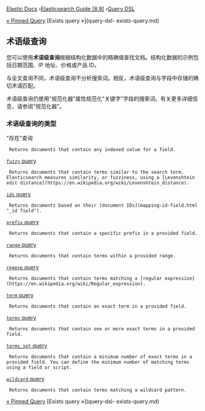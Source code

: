 

[Elastic Docs](/guide/) ›[Elasticsearch Guide [8.9]](index.md) ›[Query
DSL](query-dsl.md)

[« Pinned Query](query-dsl-pinned-query.md) [Exists query »](query-dsl-
exists-query.md)

## 术语级查询

您可以使用**术语级查询**根据结构化数据中的精确值查找文档。结构化数据的示例包括日期范围、IP 地址、价格或产品 ID。

与全文查询不同，术语级查询不分析搜索词。相反，术语级查询与字段中存储的确切术语匹配。

术语级查询仍使用"规范化器"属性规范化"关键字"字段的搜索词。有关更多详细信息，请参阅"规范化器"。

### 术语级查询的类型

"存在"查询

     Returns documents that contain any indexed value for a field. 
[`fuzzy` query](query-dsl-fuzzy-query.html "Fuzzy query")

     Returns documents that contain terms similar to the search term. Elasticsearch measures similarity, or fuzziness, using a [Levenshtein edit distance](https://en.wikipedia.org/wiki/Levenshtein_distance). 
[`ids` query](query-dsl-ids-query.html "IDs")

     Returns documents based on their [document IDs](mapping-id-field.html "_id field"). 
[`prefix` query](query-dsl-prefix-query.html "Prefix query")

     Returns documents that contain a specific prefix in a provided field. 
[`range` query](query-dsl-range-query.html "Range query")

     Returns documents that contain terms within a provided range. 
[`regexp` query](query-dsl-regexp-query.html "Regexp query")

     Returns documents that contain terms matching a [regular expression](https://en.wikipedia.org/wiki/Regular_expression). 
[`term` query](query-dsl-term-query.html "Term query")

     Returns documents that contain an exact term in a provided field. 
[`terms` query](query-dsl-terms-query.html "Terms query")

     Returns documents that contain one or more exact terms in a provided field. 
[`terms_set` query](query-dsl-terms-set-query.html "Terms set query")

     Returns documents that contain a minimum number of exact terms in a provided field. You can define the minimum number of matching terms using a field or script. 
[`wildcard` query](query-dsl-wildcard-query.html "Wildcard query")

     Returns documents that contain terms matching a wildcard pattern. 

[« Pinned Query](query-dsl-pinned-query.md) [Exists query »](query-dsl-
exists-query.md)
